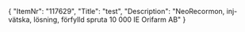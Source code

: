 {
  "ItemNr": "117629",
  "Title": "test",
  "Description": "NeoRecormon, inj-vätska, lösning, förfylld spruta 10 000 IE Orifarm AB"
}